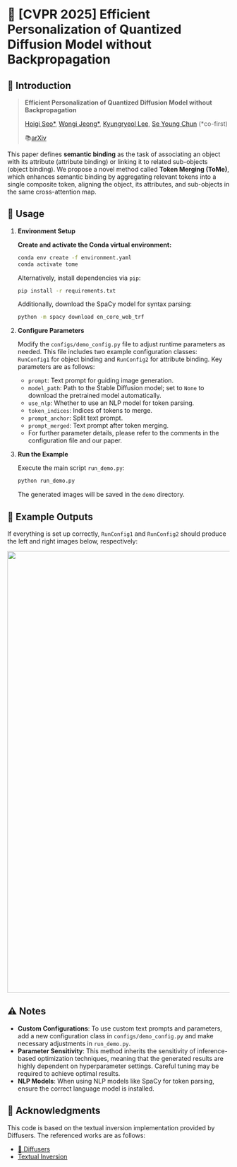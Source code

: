 # 🌟 [CVPR 2025] Efficient Personalization of Quantized Diffusion Model without Backpropagation

## 📑 Introduction

> **Efficient Personalization of Quantized Diffusion Model without Backpropagation**
>
> [Hoigi Seo*](https://seohoiki3215.github.io), [Wongi Jeong*](https://ignoww.github.io/), [Kyungryeol Lee](http://lamp.cvc.uab.es/), [Se Young Chun](https://icl.snu.ac.kr/) (*co-first)
>
> 📚[arXiv](https://arxiv.org/abs/2411.07132)

This paper defines **semantic binding** as the task of associating an object with its attribute (attribute binding) or linking it to related sub-objects (object binding). We propose a novel method called **Token Merging (ToMe)**, which enhances semantic binding by aggregating relevant tokens into a single composite token, aligning the object, its attributes, and sub-objects in the same cross-attention map.

## 🚀 Usage

1. **Environment Setup**

   **Create and activate the Conda virtual environment:**

   ```bash
   conda env create -f environment.yaml
   conda activate tome
   ```
   Alternatively, install dependencies via `pip`:
    ```bash
    pip install -r requirements.txt
    ```

   Additionally, download the SpaCy model for syntax parsing:

   ```bash
   python -m spacy download en_core_web_trf
   ```

2. **Configure Parameters**

   Modify the `configs/demo_config.py` file to adjust runtime parameters as needed. This file includes two example configuration classes: `RunConfig1` for object binding and `RunConfig2` for attribute binding. Key parameters are as follows:

   - `prompt`: Text prompt for guiding image generation.
   - `model_path`: Path to the Stable Diffusion model; set to `None` to download the pretrained model automatically.
   - `use_nlp`: Whether to use an NLP model for token parsing.
   - `token_indices`: Indices of tokens to merge.
   - `prompt_anchor`: Split text prompt.
   - `prompt_merged`: Text prompt after token merging.
   - For further parameter details, please refer to the comments in the configuration file and our paper.

3. **Run the Example**

   Execute the main script `run_demo.py`:

   ```bash
   python run_demo.py
   ```

   The generated images will be saved in the `demo` directory.

## 📸 Example Outputs

If everything is set up correctly, `RunConfig1` and `RunConfig2` should produce the left and right images below, respectively:

<img src="pics\demo.png" width="1000">

## ⚠️ Notes

- **Custom Configurations**: To use custom text prompts and parameters, add a new configuration class in `configs/demo_config.py` and make necessary adjustments in `run_demo.py`.
- **Parameter Sensitivity**: This method inherits the sensitivity of inference-based optimization techniques, meaning that the generated results are highly dependent on hyperparameter settings. Careful tuning may be required to achieve optimal results.
- **NLP Models**: When using NLP models like SpaCy for token parsing, ensure the correct language model is installed.

## 🙏 Acknowledgments

This code is based on the textual inversion implementation provided by Diffusers. The referenced works are as follows:

- [🤗 Diffusers](https://github.com/huggingface/diffusers)
- [Textual Inversion](https://arxiv.org/abs/2208.01618)
